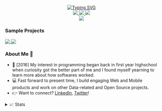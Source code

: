 <p align="center">
<a href="https://github.com/drkostas">
    <img src="https://readme-typing-svg.demolab.com?font=Georgia&size=18&duration=2000&pause=100&multiline=true&width=500&height=80&lines=Alan+Njogu;Developer+%7C+BS+Student+%7C+Software+Development;Bots+%7C+Automation+%7C+APIs" alt="Typing SVG" />
</a>
<br/>

<a href="https://alan-njogu.herokuapp.com">
    <img src="https://img.shields.io/badge/Website-Portfolio-red?style=flat-square">
</a>  
<a href="https://www.linkedin.com/in/alan-njogu">
    <img src="https://img.shields.io/badge/-Linkedin-blue?style=flat-square&logo=linkedin">
</a>
<a href="mailto:alannjoguu@gmail.com">
    <img src="https://img.shields.io/badge/-Email-red?style=flat-square&logo=gmail&logoColor=white">
</a>

<br/> 
<a href="https://github.com/Njoguu">
    <img src="https://github-stats-alpha.vercel.app/api?username=Njoguu&cc=22272e&tc=37BCF6&ic=fff&bc=0000">
</a>
</p>

### Sample Projects
<a href="https://github.com/Njoguu/jikAPI">
  <img align="center" src="https://github-readme-stats.vercel.app/api/pin/?username=Njoguu&repo=jikAPI&theme=graywhite&bg_color=0,ffd6ff,e7c6ff,c8b6ff,adb7ff,bbd0ff&hide_border=true" />
</a>
<a href="https://github.com/Njoguu/Q-Lipa">
  <img align="center" src="https://github-readme-stats.vercel.app/api/pin/?username=Njoguu&repo=Q-Lipa&theme=graywhite&bg_color=0,ffd6ff,e7c6ff,c8b6ff,adb7ff,bbd0ff&hide_border=true" />
</a>

### About Me 🤙
- 🏫 [2016] My interest in programming began back in first year highschool when curiosity got the better part of me and I found myself yearning to learn more about how softwares worked.
- 💻 Fast forward to present time, I build engaging Web and Mobile products and work on other Data-related and Open Source projects.
- 👉 Want to connect? [LinkedIn](https://www.linkedin.com/in/alan-njogu/), [Twitter](https://twitter.com/@whoisnjoguu)!




<details>
<summary>📈 Stats</summary>
<br>
My Github Stats

![](http://github-profile-summary-cards.vercel.app/api/cards/profile-details?username=Njoguu&theme=dracula) 
![](http://github-profile-summary-cards.vercel.app/api/cards/repos-per-language?username=Njoguu&theme=dracula) 
![](http://github-profile-summary-cards.vercel.app/api/cards/most-commit-language?username=Njoguu&theme=dracula)

<br>
Currently Coding & Listening to:

[![spotify-github-profile](https://spotify-github-profile.vercel.app/api/view?uid=08kt457a95iodk640yup73fix&cover_image=true&theme=novatorem&show_offline=true&background_color=0f0f0f&interchange=false&bar_color=53b14f&bar_color_cover=false)](https://spotify-github-profile.vercel.app/api/view?uid=08kt457a95iodk640yup73fix&redirect=true)

</details>
